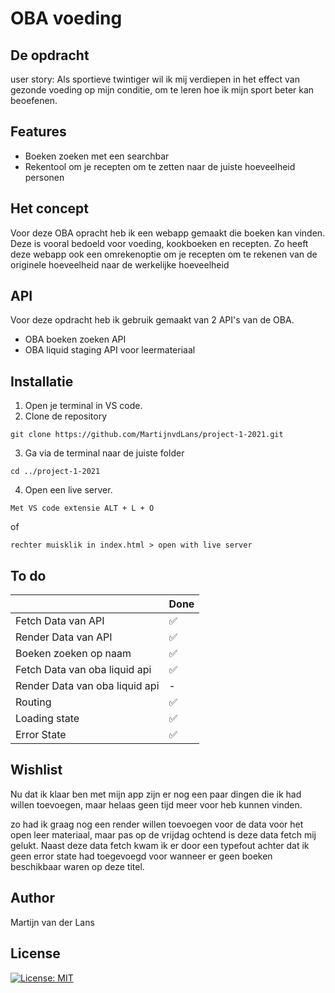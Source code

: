 # OBA voeding

## De opdracht
user story: Als sportieve twintiger wil ik mij verdiepen in het effect van gezonde voeding op mijn conditie, om te leren hoe ik mijn sport beter kan beoefenen.

## Features

* Boeken zoeken met een searchbar
* Rekentool om je recepten om te zetten naar de juiste hoeveelheid personen

## Het concept

Voor deze OBA opracht heb ik een webapp gemaakt die boeken kan vinden. Deze is vooral bedoeld voor voeding, kookboeken en recepten. Zo heeft deze webapp ook een omrekenoptie om je recepten om te rekenen van de originele hoeveelheid naar de werkelijke hoeveelheid

## API
Voor deze opdracht heb ik gebruik gemaakt van 2 API's van de OBA.

* OBA boeken zoeken API
* OBA liquid staging API voor leermateriaal

## Installatie

1. Open je terminal in VS code.
2. Clone de repository

```
git clone https://github.com/MartijnvdLans/project-1-2021.git
```

3. Ga via de terminal naar de juiste folder

```
cd ../project-1-2021
```

4. Open een live server.
```
Met VS code extensie ALT + L + O
```

of 

```
rechter muisklik in index.html > open with live server
```

## To do

| | Done  |
| ------------- | ------------- |
| Fetch Data van API  | ✅ |
| Render Data van API | ✅ |
| Boeken zoeken op naam | ✅ |
| Fetch Data van oba liquid api | ✅ |
| Render Data van oba liquid api | - |
| Routing | ✅ |
| Loading state | ✅ |
| Error State | ✅ |

## Wishlist

Nu dat ik klaar ben met mijn app zijn er nog een paar dingen die ik had willen toevoegen, maar helaas geen tijd meer voor heb kunnen vinden.

zo had ik graag nog een render willen toevoegen voor de data voor het open leer materiaal, maar pas op de vrijdag ochtend is deze data fetch mij gelukt. Naast deze data fetch kwam ik er door een typefout achter dat ik geen error state had toegevoegd voor wanneer er geen boeken beschikbaar waren op deze titel.

## Author

Martijn van der Lans

## License

[![License: MIT](https://img.shields.io/badge/License-MIT-yellow.svg)](https://opensource.org/licenses/MIT)